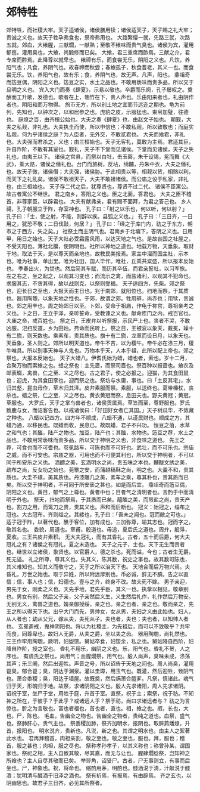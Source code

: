 # 郊特牲
郊特牲，而社稷大牢。天子适诸侯，诸侯膳用犊；诸侯适天子，天子赐之礼大牢；贵诚之义也。故天子牲孕弗食也，祭帝弗用也。
大路繁缨一就，先路三就，次路五就。郊血，大飨腥，三献爓，一献熟；至敬不飨味而贵气臭也。诸侯为宾，灌用郁鬯。灌用臭也，大飨，尚腶修而已矣。
大飨，君三重席而酢焉。三献之介，君专席而酢焉。此降尊以就卑也。
飨禘有乐，而食尝无乐，阴阳之义也。凡饮，养阳气也；凡食，养阴气也。故春禘而秋尝；春飨孤子，秋食耆老，其义一也。而食尝无乐。饮，养阳气也，故有乐；食，养阴气也，故无声。凡声，阳也。
鼎俎奇而笾豆偶，阴阳之义也。笾豆之实，水土之品也。不敢用亵味而贵多品，所以交于旦明之义也。
宾入大门而奏《肆夏》，示易以敬也。卒爵而乐阕，孔子屡叹之。奠酬而工升歌，发德也。歌者在上，匏竹在下，贵人声也。乐由阳来者也，礼由阴作者也，阴阳和而万物得。
旅币无方，所以别土地之宜而节远迩之期也。龟为前列，先知也，以钟次之，以和居参之也。虎豹之皮，示服猛也。束帛加璧，往德也。
庭燎之百，由齐桓公始也。大夫之奏《肆夏》也，由赵文子始也。
朝觐，大夫之私觌，非礼也。大夫执圭而使，所以申信也；不敢私觌，所以致敬也；而庭实私觌，何为乎诸侯之庭？为人臣者，无外交，不敢贰君也。
大夫而飨君，非礼也。大夫强而君杀之，义也；由三桓始也。天子无客礼，莫敢为主焉。君适其臣，升自阼阶，不敢有其室也。觐礼，天子不下堂而见诸侯。下堂而见诸侯，天子之失礼也，由夷王以下。
诸侯之宫县，而祭以白牡，击玉磬，朱干设锡，冕而舞《大武》，乘大路，诸侯之僭礼也。台门而旅树，反坫，绣黼，丹朱中衣，大夫之僭礼也。故天子微，诸侯僭；大夫强，诸侯胁。于此相贵以等，相觌以货，相赂以利，而天下之礼乱矣。诸侯不敢祖天子，大夫不敢祖诸侯。而公庙之设于私家，非礼也，由三桓始也。
天子存二代之后，犹尊贤也，尊贤不过二代。
诸侯不臣寓公。故古者寓公不继世。
君之南乡，答阳之义也。臣之北面，答君也。
大夫之臣不稽首，非尊家臣，以辟君也。
大夫有献弗亲，君有赐不面拜，为君之答己也。
乡人禓，孔子朝服立于阼，存室神也。
孔子曰：「射之以乐也，何以听，何以射？」
孔子曰：「士，使之射，不能，则辞以疾。县弧之义也。」
孔子曰：「三日齐，一日用之，犹恐不敬；二日伐鼓，何居？」
孔子曰：「绎之于库门内，祊之于东方，朝市之于西方，失之矣。」
社祭土而主阴气也。君南乡于北墉下，答阴之义也。日用甲，用日之始也。天子大社必受霜露风雨，以达天地之气也。是故丧国之社屋之，不受天阳也。薄社北牖，使阴明也。社所以神地之道也。地载万物，天垂象。取财于地，取法于天，是以尊天而亲地也，故教民美报焉。家主中溜而国主社，示本也。唯为社事，单出里。唯为社田，国人毕作。唯社，丘乘共粢盛，所以报本反始也。
季春出火，为焚也。然后简其车赋，而历其卒伍，而君亲誓社，以习军旅。左之右之，坐之起之，以观其习变也；而流示之禽，而盐诸利，以观其不犯命也。求服其志，不贪其得，故以战则克，以祭则受福。
天子适四方，先柴。郊之祭也，迎长日之至也，大报天而主日也。兆于南郊，就阳位也。扫地而祭，于其质也。器用陶匏，以象天地之性也。于郊，故谓之郊。牲用骍，尚赤也；用犊，贵诚也。郊之用辛也，周之始郊日以至。卜郊，受命于祖庙，作龟于祢宫，尊祖亲考之义也。卜之日，王立于泽，亲听誓命，受教谏之义也。献命库门之内，戒百官也。大庙之命，戒百姓也。
祭之日，王皮弁以听祭报，示民严上也。丧者不哭，不敢凶服，汜扫反道，乡为田烛。弗命而民听上。祭之日，王被衮以象天，戴冕，璪十有二旒，则天数也。乘素车，贵其质也。旗十有二旒，龙章而设日月，以象天也。天垂象，圣人则之。郊所以明天道也。帝牛不吉，以为稷牛。帝牛必在涤三月，稷牛唯具。所以别事天神与人鬼也。万物本乎天，人本乎祖，此所以配上帝也。郊之祭也，大报本反始也。
天子大蜡八。伊耆氏始为蜡，蜡也者，索也。岁十二月，合聚万物而索飨之也。蜡之祭也：主先啬，而祭司啬也。祭百种以报啬也。飨农及邮表畷，禽兽，仁之至、义之尽也。古之君子，使之必报之。迎猫，为其食田鼠也；迎虎，为其食田豕也，迎而祭之也。祭坊与水庸，事也。曰「土反其宅」，水归其壑，昆虫毋作，草木归其泽。皮弁素服而祭。素服，以送终也。葛带榛杖，丧杀也。蜡之祭，仁之至、义之尽也。黄衣黄冠而祭，息田夫也。野夫黄冠；黄冠，草服也。
大罗氏，天子之掌鸟兽者也，诸侯贡属焉。草笠而至，尊野服也。罗氏致鹿与女，而诏客告也。以戒诸侯曰：「好田好女者亡其国。」天子树瓜华，不敛藏之种也。
八蜡以记四方。四方年不顺成，八蜡不通，以谨民财也。顺成之方，其蜡乃通，以移民也。既蜡而收，民息已。故既蜡，君子不兴功。
恒豆之菹，水草之和气也；其醢，陆产之物也。加豆，陆产也；其醢，水物也。笾豆之荐，水土之品也，不敢用常亵味而贵多品，所以交于神明之义也，非食味之道也。
先王之荐，可食也而不可耆也。卷冕路车，可陈也而不可好也。武壮，而不可乐也。宗庙之威，而不可安也。宗庙之器，可用也而不可便其利也，所以交于神明者，不可以同于所安乐之义也。
酒醴之美，玄酒明水之尚，贵五味之本也。黼黻文绣之美，疏布之尚，反女功之始也。莞簟之安，而蒲越稿鞂之尚，明之也。大羹不和，贵其质也。大圭不琢，美其质也。丹漆雕几之美，素车之乘，尊其朴也，贵其质而已矣。所以交于神明者，不可同于所安亵之甚也。如是而后宜。
鼎俎奇而笾豆偶，阴阳之义也。黄目，郁气之上尊也。黄者中也；目者气之清明者也。言酌于中而清明于外也。
祭天，扫地而祭焉，于其质而已矣。醯醢之美，而煎盐之尚，贵天产也。割刀之用，而鸾刀之贵，贵其义也。声和而后断也。
冠义：始冠之，缁布之冠也。大古冠布，齐则缁之。其緌也，孔子曰：「吾未之闻也。冠而敝之可也。」
适子冠于阼，以著代也。醮于客位，加有成也。三加弥尊，喻其志也。冠而字之，敬其名也。
委貌，周道也。章甫，殷道也。毋追，夏后氏之道也。周弁，殷冔，夏收。三王共皮弁素积。
无大夫冠礼，而有其昏礼。古者，五十而后爵，何大夫冠礼之有？诸侯之有冠礼，夏之末造也。
天子之元子，士也。天下无生而贵者也。继世以立诸侯，象贤也。以官爵人，德之杀也。死而谥，今也；古者生无爵，死无谥。
礼之所尊，尊其义也。失其义，陈其数，祝史之事也。故其数可陈也，其义难知也。知其义而敬守之，天子之所以治天下也。
天地合而后万物兴焉。夫昏礼，万世之始也。取于异姓，所以附远厚别也。币必诚，辞无不腆。告之以直信；信，事人也；信，妇德也。壹与之齐，终身不改。故夫死不嫁。
男子亲迎，男先于女，刚柔之义也。天先乎地，君先乎臣，其义一也。执挚以相见，敬章别也。男女有别，然后父子亲，父子亲然后义生，义生然后礼作，礼作然后万物安。无别无义，禽兽之道也。婿亲御授绥，亲之也。亲之也者，亲之也。敬而亲之，先王之所以得天下也。出乎大门而先，男帅女，女从男，夫妇之义由此始也。妇人，从人者也；幼从父兄，嫁从夫，夫死从子。夫也者，夫也；夫也者，以知帅人者也。
玄冕斋戒，鬼神阴阳也。将以为社稷主，为先祖后，而可以不致敬乎？共牢而食，同尊卑也。故妇人无爵，从夫之爵，坐以夫之齿。
器用陶匏，尚礼然也。三王作牢用陶匏。厥明，妇盥馈。舅姑卒食，妇馂余，私之也。舅姑降自西阶，妇降自阼阶，授之室也。
昏礼不用乐，幽阴之义也。乐，阳气也。昏礼不贺，人之序也。
有虞氏之祭也，尚用气；血腥爓祭，用气也。殷人尚声，臭味未成，涤荡其声；乐三阕，然后出迎牲。声音之号，所以诏告于天地之间也。周人尚臭，灌用鬯臭，郁合鬯；臭，阴达于渊泉。灌以圭璋，用玉气也。既灌，然后迎牲，致阴气也。萧合黍稷；臭，阳达于墙屋。故既奠，然后焫萧合膻芗。凡祭，慎诸此。魂气归于天，形魄归于地。故祭，求诸阴阳之义也。殷人先求诸阳，周人先求诸阴。
诏祝于室，坐尸于堂，用牲于庭，升首于室。直祭，祝于主；索祭，祝于祊。不知神之所在，于彼乎？于此乎？或诸远人乎？祭于祊，尚曰求诸远者与？
祊之为言倞也，肵之为言敬也。富也者福也，首也者，直也。相，飨之也。嘏，长也，大也。尸，陈也。
毛血，告幽全之物也。告幽全之物者，贵纯之道也。血祭，盛气也。祭肺肝心，贵气主也。
祭黍稷加肺，祭齐加明水，报阴也。取膟菺燔燎，升首，报阳也。
明水涚齐，贵新也。凡涚，新之也。其谓之明水也，由主人之絜著此水也。
君再拜稽首，肉袒亲割，敬之至也。敬之至也，服也。拜，服也；稽首，服之甚也；肉袒，服之尽也。
祭称孝孙孝子，以其义称也；称曾孙某，谓国家也。祭祀之相，主人自致其敬，尽其嘉，而无与让也。
腥肆爓腍祭，岂知神之所飨也？主人自尽其敬而已矣。
举斝角，诏妥尸。古者，尸无事则立，有事而后坐也。尸，神象也。祝，将命也。
缩酌用茅，明酌也。醆酒涚于清，汁献涚于醆酒；犹明清与醆酒于旧泽之酒也。
祭有祈焉，有报焉，有由辟焉。
齐之玄也，以阴幽思也。故君子三日齐，必见其所祭者。
